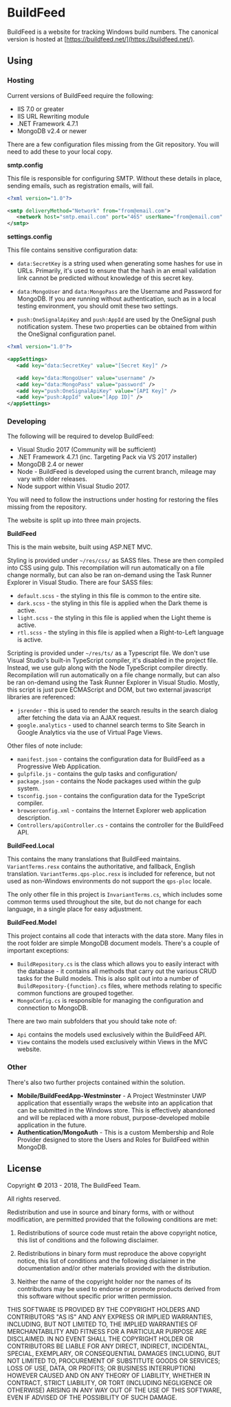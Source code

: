 # BuildFeed

BuildFeed is a website for tracking Windows build numbers. The canonical version is hosted at [https://buildfeed.net/](https://buildfeed.net/).

## Using

### Hosting

Current versions of BuildFeed require the following:
* IIS 7.0 or greater
* IIS URL Rewriting module
* .NET Framework 4.7.1
* MongoDB v2.4 or newer

There are a few configuration files missing from the Git repository. You will need to add these to your local copy.

**smtp.config**

This file is responsible for configuring SMTP. Without these details in place, sending emails, such as registration emails, will fail.

```xml
<?xml version="1.0"?>

<smtp deliveryMethod="Network" from="from@email.com">
   <network host="smtp.email.com" port="465" userName="from@email.com" password="password" enableSsl="true" />
</smtp>
```

**settings.config**

This file contains sensitive configuration data:

* `data:SecretKey` is a string used when generating some hashes for use in URLs. Primarily, it's used to ensure that the hash in an email validation link cannot be predicted without knowledge of this secret key.

* `data:MongoUser` and `data:MongoPass` are the Username and Password for MongoDB. If you are running without authentication, such as in a local testing environment, you should omit these two settings.

* `push:OneSignalApiKey` and `push:AppId` are used by the OneSignal push notification system. These two properties can be obtained from within the OneSignal configuration panel.

```xml
<?xml version="1.0"?>

<appSettings>
   <add key="data:SecretKey" value="[Secret Key]" />

   <add key="data:MongoUser" value="username" />
   <add key="data:MongoPass" value="password" />
   <add key="push:OneSignalApiKey" value="[API Key]" />
   <add key="push:AppId" value="[App ID]" />
</appSettings>
```

### Developing

The following will be required to develop BuildFeed:
* Visual Studio 2017 (Community will be sufficient)
* .NET Framework 4.7.1 (inc. Targeting Pack via VS 2017 installer)
* MongoDB 2.4 or newer
* Node - BuildFeed is developed using the current branch, mileage may vary with older releases.
* Node support within Visual Studio 2017.

You will need to follow the instructions under hosting for restoring the files missing from the repository.

The website is split up into three main projects.

**BuildFeed**

This is the main website, built using ASP.NET MVC.

Styling is provided under `~/res/css/` as SASS files. These are then compiled into CSS using gulp. This recompilation will run automatically on a file change normally, but can also be ran on-demand using the Task Runner Explorer in Visual Studio. There are four SASS files:
* `default.scss` - the styling in this file is common to the entire site.
* `dark.scss` - the styling in this file is applied when the Dark theme is active.
* `light.scss` - the styling in this file is applied when the Light theme is active.
* `rtl.scss` - the styling in this file is applied when a Right-to-Left language is active.

Scripting is provided under `~/res/ts/` as a Typescript file. We don't use Visual Studio's built-in TypeScript compiler, it's disabled in the project file. Instead, we use gulp along with the Node TypeScript compiler directly. Recompilation will run automatically on a file change normally, but can also be ran on-demand using the Task Runner Explorer in Visual Studio. Mostly, this script is just pure ECMAScript and DOM, but two external javascript libraries are referenced:
* `jsrender` - this is used to render the search results in the search dialog after fetching the data via an AJAX request.
* `google.analytics` - used to channel search terms to Site Search in Google Analytics via the use of Virtual Page Views.

Other files of note include:
* `manifest.json` - contains the configuration data for BuildFeed as a Progressive Web Application.
* `gulpfile.js` - contains the gulp tasks and configuration/
* `package.json` - contains the Node packages used within the gulp system.
* `tsconfig.json` - contains the configuration data for the TypeScript compiler.
* `browserconfig.xml` - contains the Internet Explorer web application description.
* `Controllers/apiController.cs` - contains the controller for the BuildFeed API.

**BuildFeed.Local**

This contains the many translations that BuildFeed maintains. `VariantTerms.resx` contains the authoritative, and fallback, English translation. `VariantTerms.qps-ploc.resx` is included for reference, but not used as non-Windows environments do not support the `qps-ploc` locale.

The only other file in this project is `InvariantTerms.cs`, which includes some common terms used throughout the site, but do not change for each language, in a single place for easy adjustment.

**BuildFeed.Model**

This project contains all code that interacts with the data store. Many files in the root folder are simple MongoDB document models. There's a couple of important exceptions:

* `BuildRepository.cs` is the class which allows you to easily interact with the database - it contains all methods that carry out the various CRUD tasks for the Build models. This is also split out into a number of `BuildRepository-{function}.cs` files, where methods relating to specific common functions are grouped together.
* `MongoConfig.cs` is responsible for managing the configuration and connection to MongoDB.

There are two main subfolders that you should take note of:

* `Api` contains the models used exclusively within the BuildFeed API.
* `View` contains the models used exclusively within Views in the MVC website.

### Other

There's also two further projects contained within the solution.

* **Mobile/BuildFeedApp-Westminster** - A Project Westminster UWP application that essentially wraps the website into an application that can be submitted in the Windows store. This is effectively abandoned and will be replaced with a more robust, purpose-developed mobile application in the future.
* **Authentication/MongoAuth** - This is a custom Membership and Role Provider designed to store the Users and Roles for BuildFeed within MongoDB.

## License

Copyright © 2013 - 2018, The BuildFeed Team.

All rights reserved.

Redistribution and use in source and binary forms, with or without modification, are permitted provided that the following conditions are met:

1. Redistributions of source code must retain the above copyright notice, this list of conditions and the following disclaimer.

2. Redistributions in binary form must reproduce the above copyright notice, this list of conditions and the following disclaimer in the documentation and/or other materials provided with the distribution.

3. Neither the name of the copyright holder nor the names of its contributors may be used to endorse or promote products derived from this software without specific prior written permission.

THIS SOFTWARE IS PROVIDED BY THE COPYRIGHT HOLDERS AND CONTRIBUTORS "AS IS" AND ANY EXPRESS OR IMPLIED WARRANTIES, INCLUDING, BUT NOT LIMITED TO, THE IMPLIED WARRANTIES OF MERCHANTABILITY AND FITNESS FOR A PARTICULAR PURPOSE ARE DISCLAIMED. IN NO EVENT SHALL THE COPYRIGHT HOLDER OR CONTRIBUTORS BE LIABLE FOR ANY DIRECT, INDIRECT, INCIDENTAL, SPECIAL, EXEMPLARY, OR CONSEQUENTIAL DAMAGES (INCLUDING, BUT NOT LIMITED TO, PROCUREMENT OF SUBSTITUTE GOODS OR SERVICES; LOSS OF USE, DATA, OR PROFITS; OR BUSINESS INTERRUPTION) HOWEVER CAUSED AND ON ANY THEORY OF LIABILITY, WHETHER IN CONTRACT, STRICT LIABILITY, OR TORT (INCLUDING NEGLIGENCE OR OTHERWISE) ARISING IN ANY WAY OUT OF THE USE OF THIS SOFTWARE, EVEN IF ADVISED OF THE POSSIBILITY OF SUCH DAMAGE.